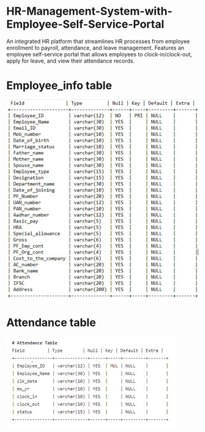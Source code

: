 # HR-Management-System-with-Employee-Self-Service-Portal
An integrated HR platform that streamlines HR processes from employee enrollment to payroll, attendance, and leave management. Features an employee self-service portal that allows employees to clock-in/clock-out, apply for leave, and view their attendance records.

# Employee_info table

![](Image/Employee_info%20table.png)

# Attendance table

![](Image/Attendance%20table.JPG)
